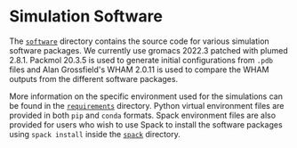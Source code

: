 # Simulation Software

The [`software`](./../software) directory contains the source code for various simulation software packages.
We currently use gromacs 2022.3 patched with plumed 2.8.1.
Packmol 20.3.5 is used to generate initial configurations from `.pdb` files and Alan Grossfield's WHAM 2.0.11 is used to compare the WHAM outputs from the different software packages.

More information on the specific environment used for the simulations can be found in the [`requirements`](./requirements) directory.
Python virtual environment files are provided in both `pip` and `conda` formats.
Spack environment files are also provided for users who wish to use Spack to install the software packages using `spack install` inside the [`spack`](./requirements//spack) directory.
